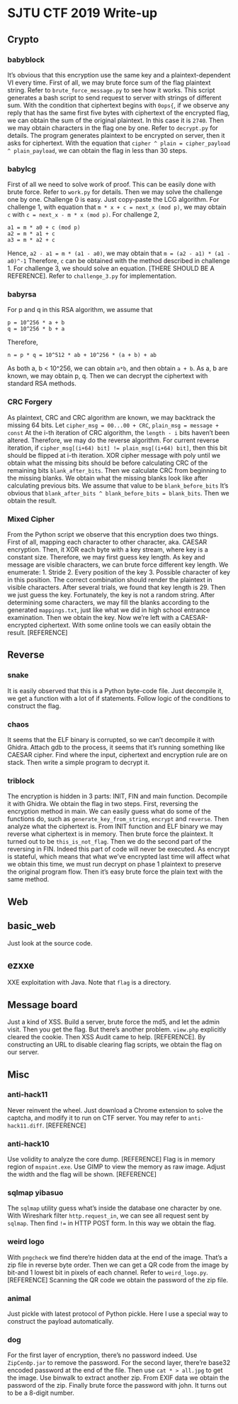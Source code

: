 # SJTU CTF 2019 Write-up

## Crypto
### babyblock
It’s obvious that this encryption use the same key and a plaintext-dependent VI every time.
First of all, we may brute force sum of the flag plaintext string. Refer to `brute_force_message.py` to see how it works. This script generates a bash script to send request to server with strings of different sum. With the condition that ciphertext begins with `0ops{`, if we observe any reply that has the same first five bytes with ciphertext of the encrypted flag, we can obtain the sum of the original plaintext. In this case it is `2740`.
Then we may obtain characters in the flag one by one. Refer to `decrypt.py` for details. The program generates plaintext to be encrypted on server, then it asks for ciphertext. With the equation that `cipher ^ plain = cipher_payload ^ plain_payload`, we can obtain the flag in less than 30 steps.
### babylcg
First of all we need to solve work of proof. This can be easily done with brute force. Refer to `work.py` for details.
Then we may solve the challenge one by one.
Challenge 0 is easy. Just copy-paste the LCG algorithm.
For challenge 1, with equation that `m * x + c = next_x (mod p)`, we may obtain `c` with `c = next_x - m * x (mod p)`.
For challenge 2,
```
a1 = m * a0 + c (mod p)
a2 = m * a1 + c
a3 = m * a2 + c 
```
Hence, `a2 - a1 = m * (a1 - a0)`, we may obtain that `m = (a2 - a1) * (a1 - a0)^-1`
Therefore, `c` can be obtained with the method described in challenge 1.
For challenge 3, we should solve an equation. [THERE SHOULD BE A REFERENCE]. Refer to `challenge_3.py` for implementation.
### babyrsa
For p and q in this RSA algorithm, we assume that
```
p = 10^256 * a + b
q = 10^256 * b + a
```
Therefore,
```
n = p * q = 10^512 * ab + 10^256 * (a + b) + ab
```
As both a, b < 10^256, we can obtain `a*b`, and then obtain `a + b`. As a, b are known, we may obtain p, q. Then we can decrypt the ciphertext with standard RSA methods.
### CRC Forgery
As plaintext, CRC and CRC algorithm are known, we may backtrack the missing 64 bits.
Let `cipher_msg = 00...00 + CRC`, `plain_msg = message + const`
At the i-th iteration of CRC algorithm, the `length - i` bits haven’t been altered. Therefore, we may do the reverse algorithm. For current reverse iteration, if `cipher_msg[(i+64) bit] != plain_msg[(i+64) bit]`, then this bit should be flipped at i-th iteration. XOR cipher message with poly until we obtain what the missing bits should be before calculating CRC of the remaining bits `blank_after_bits`.
Then we calculate CRC from beginning to the missing blanks. We obtain what the missing blanks look like after calculating previous bits. We assume that value to be `blank_before_bits`
It’s obvious that `blank_after_bits ^ blank_before_bits = blank_bits`. Then we obtain the result.
### Mixed Cipher
From the Python script we observe that this encryption does two things. First of all, mapping each character to other character, aka. CAESAR encryption. Then, it XOR each byte with a key stream, where key is a constant size.
Therefore, we may first guess key length. As key and message are visible characters, we can brute force different key length. We enumerate: 1. Stride 2. Every position of the key 3. Possible character of key in this position. The correct combination should render the plaintext in visible characters. After several trials, we found that key length is 29.
Then we just guess the key. Fortunately, the key is not a random string. After determining some characters, we may fill the blanks according to the generated `mappings.txt`, just like what we did in high school entrance examination. Then we obtain the key.
Now we’re left with a CAESAR-encrypted ciphertext. With some online tools we can easily obtain the result. [REFERENCE]
## Reverse
### snake
It is easily observed that this is a Python byte-code file. Just decompile it, we get a function with a lot of if statements. Follow logic of the conditions to construct the flag.
### chaos
It seems that the ELF binary is corrupted, so we can’t decompile it with Ghidra. Attach gdb to the process, it seems that it’s running something like CAESAR cipher. Find where the input, ciphertext and encryption rule are on stack. Then write a simple program to decrypt it.
### triblock
The encryption is hidden in 3 parts: INIT, FIN and main function. Decompile it with Ghidra. We obtain the flag in two steps.
First, reversing the encryption method in main. We can easily guess what do some of the functions do, such as `generate_key_from_string`, `encrypt` and `reverse`. Then analyze what the ciphertext is. From INIT function and ELF binary we may reverse what ciphertext is in memory. Then brute force the plaintext. It turned out to be `this_is_not_flag`.
Then we do the second part of the reversing in FIN. Indeed this part of code will never be executed. As encrypt is stateful, which means that what we’ve encrypted last time will affect what we obtain this time, we must run decrypt on phase 1 plaintext to preserve the original program flow. Then it’s easy brute force the plain text with the same method.
## Web
## basic_web
Just look at the source code.
## ezxxe
XXE exploitation with Java. Note that `flag` is a directory.
## Message board
Just a kind of XSS. Build a server, brute force the md5, and let the admin visit. Then you get the flag.
But there’s another problem. `view.php` explicitly cleared the cookie. Then XSS Audit came to help. [REFERENCE]. By constructing an URL to disable clearing flag scripts, we obtain the flag on our server.
## Misc
### anti-hack11
Never reinvent the wheel. Just download a Chrome extension to solve the captcha, and modify it to run on CTF server. You may refer to `anti-hack11.diff`. [REFERENCE]
### anti-hack10
Use volidity to analyze the core dump. [REFERENCE] Flag is in memory region of `mspaint.exe`. Use GIMP to view the memory as raw image. Adjust the width and the flag will be shown. [REFERENCE]
### sqlmap yibasuo
The `sqlmap` utility guess what’s inside the database one character by one. With Wireshark filter `http.request_in`, we can see all request sent by `sqlmap`. Then find `!=` in HTTP POST form. In this way we obtain the flag.
### weird logo
With `pngcheck` we find there’re hidden data at the end of the image. That’s a zip file in reverse byte order. Then we can get a QR code from the image by bit-and 1 lowest bit in pixels of each channel. Refer to `weird_logo.py`. [REFERENCE] Scanning the QR code we obtain the password of the zip file.
### animal
Just pickle with latest protocol of Python pickle. Here I use a special way to construct the payload automatically.
### dog
For the first layer of encryption, there’s no password indeed. Use `ZipCenOp.jar` to remove the password.
For the second layer, there’re base32 encoded password at the end of the file.
Then use `cat * > all.jpg` to get the image. Use binwalk to extract another zip. From EXIF data we obtain the password of the zip.
Finally brute force the password with john. It turns out to be a 8-digit number.

